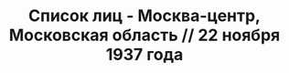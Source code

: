 ---
title: Список лиц - Москва-центр, Московская область // 22 ноября 1937 года
description: РГАСПИ, ф.17, т.5, оп.171, дело 413, лист 106
images:
- /disk/pictures/v05/17-171-413-106.jpg
- /disk/pictures/v05/17-171-413-107.jpg
- /disk/pictures/v05/17-171-413-108.jpg
- /disk/pictures/v05/17-171-413-109.jpg
- /disk/pictures/v05/17-171-413-110.jpg
- /disk/pictures/v05/17-171-413-111.jpg
---